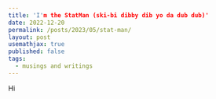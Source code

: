 ```yaml
---
title: 'I'm the StatMan (ski-bi dibby dib yo da dub dub)'
date: 2022-12-20
permalink: /posts/2023/05/stat-man/
layout: post
usemathjax: true
published: false
tags:
  - musings and writings
---
```


Hi
